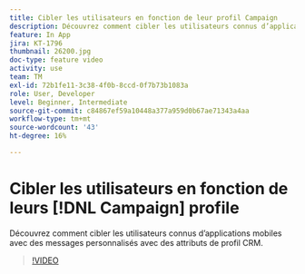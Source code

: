 ```yaml
---
title: Cibler les utilisateurs en fonction de leur profil Campaign
description: Découvrez comment cibler les utilisateurs connus d’applications mobiles avec des messages personnalisés avec des attributs de profil CRM.
feature: In App
jira: KT-1796
thumbnail: 26200.jpg
doc-type: feature video
activity: use
team: TM
exl-id: 72b1fe11-3c38-4f0b-8ccd-0f7b73b1083a
role: User, Developer
level: Beginner, Intermediate
source-git-commit: c84867ef59a10448a377a959d0b67ae71343a4aa
workflow-type: tm+mt
source-wordcount: '43'
ht-degree: 16%

---
```


# Cibler les utilisateurs en fonction de leurs [!DNL Campaign] profile

Découvrez comment cibler les utilisateurs connus d’applications mobiles avec des messages personnalisés avec des attributs de profil CRM.

>[!VIDEO](https://video.tv.adobe.com/v/26200?quality=12&learn=on)

